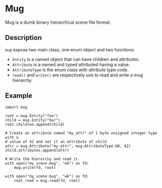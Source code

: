 # Mug

Mug is a dumb binary hierarchical scene file format.

## Description

`mug` expose two main class, one enum object and two functions:

* `Entity` is a named object that can have children and attributes.
* `Attribute` is a named and typed attributed having a value.
* `AttributeType` is the enum class with attribute type code.
* `read()` and `write()` are respectively use to read and write a mug hierarchy.

## Example

```python3
import mug

root = mug.Entity("foo")
child = mug.Entity("bar")
root.children.append(child)

# Create an attribute named "my_attr" of 1 byte unsigned integer type with a
# value of 42 and set it an attribute of child 
attr = mug.Attribute("my_attr", mug.AttributeType.U8, 42)
child.attributes.append(attr)

# Write the hierarchy and read it.
with open("my_scene.mug", "wb") as fd:
    mug.write(fd, root)
    
with open("my_scene.mug", "wb") as fd:
    root_read = mug.read(fd, root)
```

